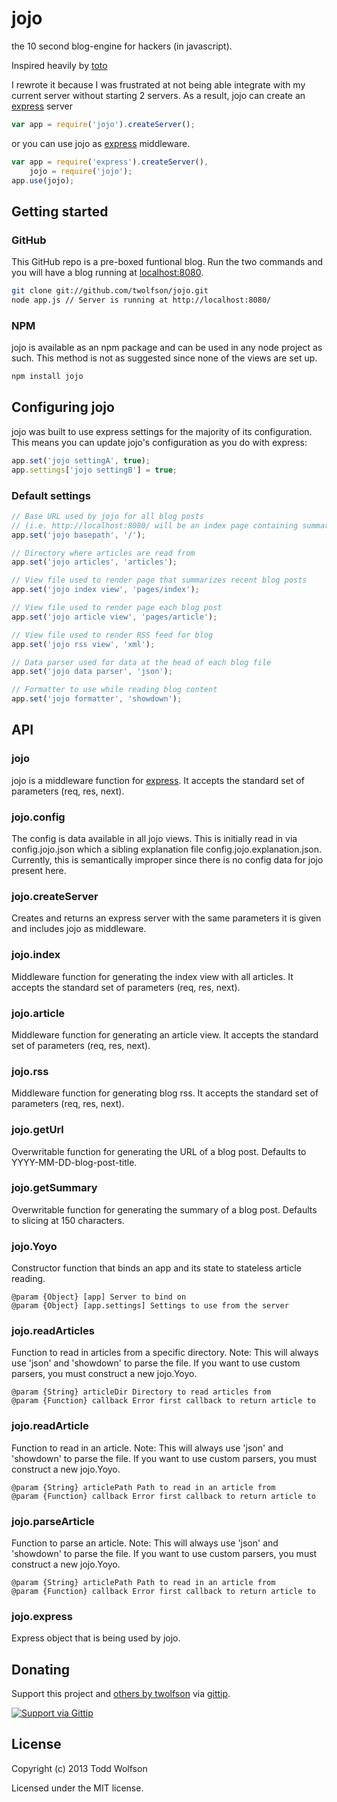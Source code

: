 # jojo
the 10 second blog-engine for hackers (in javascript).

Inspired heavily by [toto](https://github.com/cloudhead/toto)

I rewrote it because I was frustrated at not being able integrate with my current server without starting 2 servers.
As a result, jojo can create an [express](http://expressjs.com/) server

```js
var app = require('jojo').createServer();
```

or you can use jojo as [express](http://expressjs.com/) middleware.

```js
var app = require('express').createServer(),
    jojo = require('jojo');
app.use(jojo);
```

## Getting started
### GitHub
This GitHub repo is a pre-boxed funtional blog. Run the two commands and you will have a blog running at [localhost:8080](http://localhost:8080).

```bash
git clone git://github.com/twolfson/jojo.git
node app.js // Server is running at http://localhost:8080/
```

### NPM
jojo is available as an npm package and can be used in any node project as such. This method is not as suggested since none of the views are set up.

```bash
npm install jojo
```

## Configuring jojo
jojo was built to use express settings for the majority of its configuration. This means you can update jojo's configuration as you do with express:

```js
app.set('jojo settingA', true);
app.settings['jojo settingB'] = true;
```

### Default settings

```js
// Base URL used by jojo for all blog posts
// (i.e. http://localhost:8080/ will be an index page containing summaries of recent blog posts.)
app.set('jojo basepath', '/');

// Directory where articles are read from
app.set('jojo articles', 'articles');

// View file used to render page that summarizes recent blog posts
app.set('jojo index view', 'pages/index');

// View file used to render page each blog post
app.set('jojo article view', 'pages/article');

// View file used to render RSS feed for blog
app.set('jojo rss view', 'xml');

// Data parser used for data at the head of each blog file
app.set('jojo data parser', 'json');

// Formatter to use while reading blog content
app.set('jojo formatter', 'showdown');
```

## API
### jojo
jojo is a middleware function for [express](http://expressjs.com/). It accepts the standard set of parameters (req, res, next).

### jojo.config
The config is data available in all jojo views. This is initially read in via config.jojo.json which a sibling explanation file config.jojo.explanation.json.
Currently, this is semantically improper since there is no config data for jojo present here.

### jojo.createServer
Creates and returns an express server with the same parameters it is given and includes jojo as middleware.

### jojo.index
Middleware function for generating the index view with all articles. It accepts the standard set of parameters (req, res, next).

### jojo.article
Middleware function for generating an article view. It accepts the standard set of parameters (req, res, next).

### jojo.rss
Middleware function for generating blog rss. It accepts the standard set of parameters (req, res, next).

### jojo.getUrl
Overwritable function for generating the URL of a blog post. Defaults to YYYY-MM-DD-blog-post-title.

### jojo.getSummary
Overwritable function for generating the summary of a blog post. Defaults to slicing at 150 characters.

### jojo.Yoyo
Constructor function that binds an app and its state to stateless article reading.

```
@param {Object} [app] Server to bind on
@param {Object} [app.settings] Settings to use from the server
```

### jojo.readArticles
Function to read in articles from a specific directory. Note: This will always use 'json' and 'showdown' to parse the file. If you want to use custom parsers, you must construct a new jojo.Yoyo.

```
@param {String} articleDir Directory to read articles from
@param {Function} callback Error first callback to return article to
```

### jojo.readArticle
Function to read in an article. Note: This will always use 'json' and 'showdown' to parse the file. If you want to use custom parsers, you must construct a new jojo.Yoyo.

```
@param {String} articlePath Path to read in an article from
@param {Function} callback Error first callback to return article to
```

### jojo.parseArticle
Function to parse an article. Note: This will always use 'json' and 'showdown' to parse the file. If you want to use custom parsers, you must construct a new jojo.Yoyo.

```
@param {String} articlePath Path to read in an article from
@param {Function} callback Error first callback to return article to
```

### jojo.express
Express object that is being used by jojo.

## Donating
Support this project and [others by twolfson][gittip] via [gittip][].

[![Support via Gittip][gittip-badge]][gittip]

[gittip-badge]: https://rawgithub.com/twolfson/gittip-badge/master/dist/gittip.png
[gittip]: https://www.gittip.com/twolfson/

## License
Copyright (c) 2013 Todd Wolfson

Licensed under the MIT license.